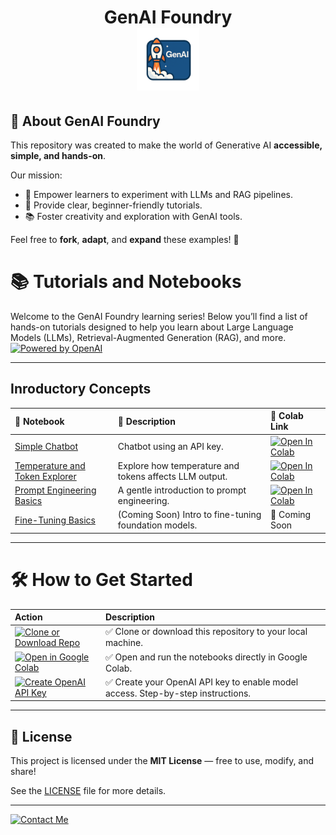 <h1 align="center">
  GenAI Foundry
  <br>
  <img src="images/genai.png" alt="GenAI Badge" width="100">

## 📢 About GenAI Foundry

This repository was created to make the world of Generative AI **accessible, simple, and hands-on**.

Our mission:
- 🚀 Empower learners to experiment with LLMs and RAG pipelines.
- 🧠 Provide clear, beginner-friendly tutorials.
- 📚 Foster creativity and exploration with GenAI tools.

Feel free to **fork**, **adapt**, and **expand** these examples! 🎯

# 📚 Tutorials and Notebooks

Welcome to the GenAI Foundry learning series!   Below you’ll find a list of hands-on tutorials designed to help you learn about Large Language Models (LLMs), Retrieval-Augmented Generation (RAG), and more. [![Powered by OpenAI](https://img.shields.io/badge/Powered_by-OpenAI-blue?logo=openai)](https://openai.com/)

---
## Inroductory Concepts

| 📓 Notebook | 📝 Description | 🚀 Colab Link |
|:-----------|:---------------|:----------------|
| [Simple Chatbot](notebooks/simple_chatbot.ipynb) | Chatbot using an API key. | [![Open In Colab](https://colab.research.google.com/assets/colab-badge.svg)](https://colab.research.google.com/drive/1k5VtEDxf7fYaeV_-fVezyJMaTvPi8P_q?usp=drive_link) |
| [Temperature and Token Explorer](notebooks/temperature_token.ipynb) | Explore how temperature and tokens affects LLM output. | [![Open In Colab](https://colab.research.google.com/assets/colab-badge.svg)](https://colab.research.google.com/drive/1nf4tB7OiVDmhc8Ubcjm5D0-TvzBR03M9) |
| [Prompt Engineering Basics](notebooks/prompt_engineering.ipynb) | A gentle introduction to prompt engineering. | [![Open In Colab](https://colab.research.google.com/assets/colab-badge.svg)](https://colab.research.google.com/drive/1jdyIrceJUBdfy5dfP0uw9ticvgh_4nur#scrollTo=Ezt3B02GhU9i) |
| [Fine-Tuning Basics](notebooks/fine_tuning_basics.ipynb) | (Coming Soon) Intro to fine-tuning foundation models. | 🚧 Coming Soon |

---

# 🛠 How to Get Started

| Action | Description |
|:------|:------------|
| [![Clone or Download Repo](https://img.shields.io/badge/Clone_or_Download-Repo-6A5ACD?style=for-the-badge&logo=github&logoColor=white)](https://github.com/dlwhyte/GenAI_foundry) | ✅ Clone or download this repository to your local machine. |
| [![Open in Google Colab](https://img.shields.io/badge/Open_in-Google_Colab-F9AB00?style=for-the-badge&logo=googlecolab&logoColor=black)](https://colab.research.google.com/github/dlwhyte/GenAI_foundry) | ✅ Open and run the notebooks directly in Google Colab. |
| [![Create OpenAI API Key](https://img.shields.io/badge/Create_OpenAI-API_Key-5A3EBA?style=for-the-badge&logo=openai&logoColor=white)](docs/openai.md) | ✅ Create your OpenAI API key to enable model access. Step-by-step instructions.|

---

## 📝 License

This project is licensed under the **MIT License** — free to use, modify, and share!

See the [LICENSE](LICENSE) file for more details.

---
[![Contact Me](https://img.shields.io/badge/Contact_Me-LinkedIn-0A66C2?style=for-the-badge&logo=linkedin&logoColor=white)](https://www.linkedin.com/in/dlwhyte/)
